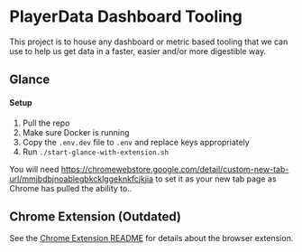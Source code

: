 # PlayerData Dashboard Tooling

This project is to house any dashboard or metric based tooling that we can use to help us get data in a faster, easier and/or more digestible way.

## Glance

#### Setup

1. Pull the repo
2. Make sure Docker is running
3. Copy the `.env.dev` file to `.env` and replace keys appropriately
4. Run `./start-glance-with-extension.sh`

You will need https://chromewebstore.google.com/detail/custom-new-tab-url/mmjbdbjnoablegbkcklggeknkfcjkjia to set it as your new tab page as Chrome has pulled the ability to..

## Chrome Extension (Outdated)

See the [Chrome Extension README](chrome_extension/README.md) for details about the browser extension.
